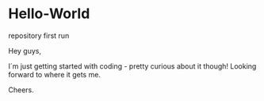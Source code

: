 # Hello-World
repository first run

Hey guys, 

I´m just getting started with coding - pretty curious about it though! 
Looking forward to where it gets me. 

Cheers.
